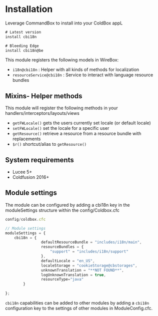 # Installation

Leverage CommandBox to install into your ColdBox appL

```javascript
# Latest version
install cbi18n

# Bleeding Edge
install cbi18n@be
```

This module registers the following models in WireBox:

* `i18n@cbi18n` : Helper with all kinds of methods for localization
* `resourceService@cbi18n` : Service to interact with language resource bundles

## Mixins- Helper methods

This module will register the following methods in your handlers/interceptors/layouts/views

* `getFWLocale()` gets the users currently set locale \(or default locale\)
* `setFWLocale()` set the locale for a specific user
* `getResource()`  retrieve a resource from a resource bundle with replacements
* `$r()` shortcut/alias to `getResource()`

## System requirements

* Lucee 5+
* Coldfusion 2016+

## Module settings

The module can be configured by adding a cbi18n key in the moduleSettings structure within the config/Coldbox.cfc

```javascript
config/coldbox.cfc

// Module settings
moduleSettings = {
    cbi18n = {
				defaultResourceBundle = "includes/i18n/main",
				resourceBundles = {
					"support" = "includes/i18n/support"
				},
				defaultLocale = "en_US",
				localeStorage = "cookieStorage@cbstorages",
				unknownTranslation = "**NOT FOUND**",
				logUnknownTranslation = true,
				resourceType="java"
		}
		
};
```

`cbi18n` capabilities can be added to other modules by adding a `cbi18n` configuration key to the settings of other modules in ModuleConfig.cfc.

